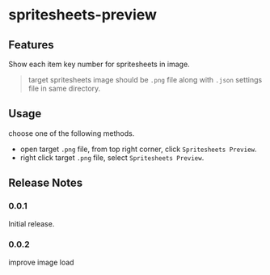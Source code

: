 # spritesheets-preview

## Features

Show each item key number for spritesheets in image.

> target spritesheets image should be `.png` file along with `.json` settings file in same directory.

## Usage

choose one of the following methods.

- open target `.png` file, from top right corner, click `Spritesheets Preview`.
- right click target `.png` file, select `Spritesheets Preview`.

## Release Notes

### 0.0.1

Initial release.

### 0.0.2

improve image load
